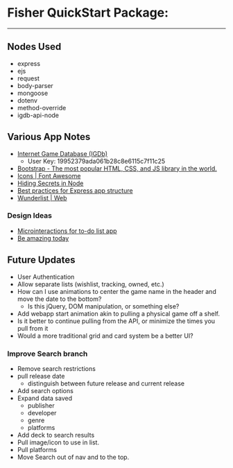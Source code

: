# Fisher QuickStart Package:
---

## Nodes Used
* express
* ejs
* request
* body-parser
* mongoose
* dotenv
* method-override
* igdb-api-node

## Various App Notes
* [Internet Game Database (IGDb)](https://igdb.github.io/api/)
  * User Key: 19952379ada061b28c8e6115c7f11c25
* [Bootstrap - The most popular HTML, CSS, and JS library in the world.](http://getbootstrap.com/)
* [Icons | Font Awesome](https://fontawesome.com/icons/)
* [Hiding Secrets in Node](https://github.com/justincastilla/hiding-secrets-in-node)
* [Best practices for Express app structure](https://www.terlici.com/2014/08/25/best-practices-express-structure.html)
* [Wunderlist | Web](https://www.wunderlist.com/web/)

### Design Ideas
* [Microinteractions for to-do list app](https://dribbble.com/shots/3167358-Microinteractions-for-to-do-list-app)
* [Be amazing today](https://dribbble.com/shots/2589690-Be-amazing-today)

## Future Updates
* User Authentication
* Allow separate lists (wishlist, tracking, owned, etc.)
* How can I use animations to center the game name in the header and move the date to the bottom?
  * Is this jQuery, DOM manipulation, or something else?
* Add webapp start animation akin to pulling a physical game off a shelf.
* Is it better to continue pulling from the API, or minimize the times you pull from it
* Would a more traditional grid and card system be a better UI?

### Improve Search branch
* Remove search restrictions
* pull release date
  * distinguish between future release and current release
* Add search options
* Expand data saved
  * publisher
  * developer
  * genre
  * platforms
* Add deck to search results
* Pull image/icon to use in list.
* Pull platforms
* Move Search out of nav and to the top.